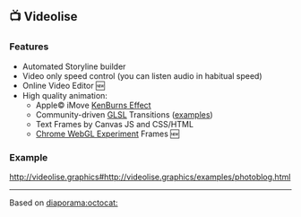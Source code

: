 :tv: Videolise
--------------

### Features

- Automated Storyline builder
- Video only speed control (you can listen audio in habitual speed)
- Online Video Editor :new:
- High quality animation:
    * Apple&copy; iMove [KenBurns Effect]
    * Community-driven [GLSL] Transitions ([examples][Transitions])
    * Text Frames by Canvas JS and CSS/HTML
    * [Chrome WebGL Experiment] Frames :new:

### Example

http://videolise.graphics#http://videolise.graphics/examples/photoblog.html

---
Based on [diaporama:octocat:](https://github.com/gre/diaporama/)

[KenBurns Effect]: https://en.wikipedia.org/wiki/Ken_Burns_effect
[Chrome WebGL Experiment]: https://www.chromeexperiments.com/webgl
[GLSL]: http://glslsandbox.com
[Transitions]: http://greweb.me/glsl-transition/examples/3/

